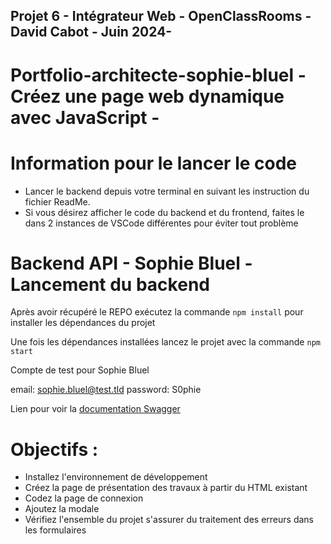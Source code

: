 ## Projet 6  - Intégrateur Web  - OpenClassRooms - David Cabot - Juin 2024-

# Portfolio-architecte-sophie-bluel - Créez une page web dynamique avec JavaScript -

# Information pour le lancer le code

 - Lancer le backend depuis votre terminal en suivant les instruction du fichier ReadMe.
 - Si vous désirez afficher le code du backend et du frontend, faites le dans 2 instances de VSCode différentes pour éviter tout problème

# Backend API - Sophie Bluel - Lancement du backend

Après avoir récupéré le REPO exécutez la commande `npm install` pour installer les dépendances du projet

Une fois les dépendances installées lancez le projet avec la commande `npm start`

Compte de test pour Sophie Bluel

email: sophie.bluel@test.tld
password: S0phie 

Lien pour voir la
[documentation Swagger](http://localhost:5678/api-docs/)

# Objectifs :
- Installez l'environnement de développement
- Créez la page de présentation des travaux à partir du HTML existant
- Codez la page de connexion
- Ajoutez la modale
- Vérifiez l'ensemble du projet s'assurer du traitement des erreurs dans les formulaires